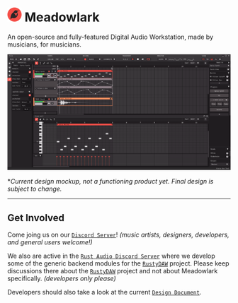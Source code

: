 # <img src="./images/meadowlark-logo-64.png" width="32px"/> Meadowlark

An open-source and fully-featured Digital Audio Workstation, made by musicians, for musicians.

<center>
  <img src="./images/daw-mockup-1.png" alt="DAW Mockup"/>
</center>

**Current design mockup, not a functioning product yet. Final design is subject to change.*

<hr/>

## Get Involved

Come joing us on our [`Discord Server`]! *(music artists, designers, developers, and general users welcome!)*

We also are active in the [`Rust Audio Discord Server`] where we develop some of the generic backend modules for the [`RustyDAW`] project. Please keep discussions there about the [`RustyDAW`] project and not about Meadowlark specifically. *(developers only please)*

Developers should also take a look at the current [`Design Document`].

[`Design Document`]: ./DesignDoc.md
[`Discord Server`]: https://discord.gg/2W3Xvc8wy4
[`Rust Audio Discord Server`]: https://discord.gg/Qs2Zwtf9Gf
[`RustyDAW`]: https://github.com/RustyDAW
